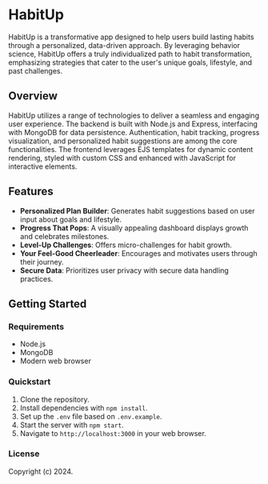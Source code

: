 # HabitUp

HabitUp is a transformative app designed to help users build lasting habits through a personalized, data-driven approach. By leveraging behavior science, HabitUp offers a truly individualized path to habit transformation, emphasizing strategies that cater to the user's unique goals, lifestyle, and past challenges.

## Overview

HabitUp utilizes a range of technologies to deliver a seamless and engaging user experience. The backend is built with Node.js and Express, interfacing with MongoDB for data persistence. Authentication, habit tracking, progress visualization, and personalized habit suggestions are among the core functionalities. The frontend leverages EJS templates for dynamic content rendering, styled with custom CSS and enhanced with JavaScript for interactive elements.

## Features

- **Personalized Plan Builder**: Generates habit suggestions based on user input about goals and lifestyle.
- **Progress That Pops**: A visually appealing dashboard displays growth and celebrates milestones.
- **Level-Up Challenges**: Offers micro-challenges for habit growth.
- **Your Feel-Good Cheerleader**: Encourages and motivates users through their journey.
- **Secure Data**: Prioritizes user privacy with secure data handling practices.

## Getting Started

### Requirements

- Node.js
- MongoDB
- Modern web browser

### Quickstart

1. Clone the repository.
2. Install dependencies with `npm install`.
3. Set up the `.env` file based on `.env.example`.
4. Start the server with `npm start`.
5. Navigate to `http://localhost:3000` in your web browser.

### License

Copyright (c) 2024.